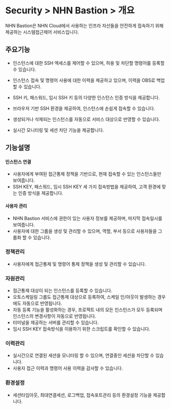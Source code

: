 # Security > NHN Bastion > 개요

NHN Bastion은 NHN Cloud에서 사용하는 인프라 자산들을 안전하게 접속하기 위해 제공하는 시스템접근제어 서비스입니다.

## 주요기능

* 인스턴스에 대한 SSH 엑세스를 제어할 수 있으며, 허용 및 차단할 명령어를 등록할 수 있습니다.
* 인스턴스 접속 및 명령어 사용에 대한 이력을 제공하고 있으며, 이력을 OBS로 백업할 수 있습니다.
* SSH 키, 패스워드, 임시 SSH 키 등의 다양한 인스턴스 인증 방식을 제공합니다.

* 브라우저 기반 SSH 환경을 제공하여, 인스턴스에 손쉽게 접속할 수 있습니다.
* 생성되거나 삭제되는 인스턴스를 자동으로 서비스 대상으로 반영할 수 있습니다.
* 실시간 모니터링 및 세션 차단 기능을 제공합니다.


## 기능설명

#### 인스턴스 연결


* 사용자에게 부여된 접근통제 정책을 기반으로, 현재 접속할 수 있는 인스턴스들만 보여줍니다.
* SSH KEY, 패스워드, 임시 SSH KEY 세 가지 접속방법을 제공하여, 고객 환경에 맞는 인증 방식을 제공합니다.

#### 사용자 관리


* NHN Bastion 서비스에 권한이 있는 사용자 정보를 제공하며, 마지막 접속일시를 보여줍니다.
* 사용자에 대한 그룹을 생성 및 관리할 수 있으며, 역할, 부서 등으로 사용자들을 그룹화 할 수 있습니다.

### 정책관리

* 사용자에게 접근통제 및 명령어 통제 정책을 생성 및 관리할 수 있습니다.

### 자원관리

* 접근통제 대상이 되는 인스턴스를 등록할 수 있습니다.
* 오토스케일링 그룹도 접근통제 대상으로 등록하여, 스케일 인/아웃이 발생하는 경우에도 자동으로 반영됩니다.
* 자동 등록 기능을 활성화하는 경우, 프로젝트 내의 모든 인스턴스가 모두 등록되며 인스턴스의 변경사항이 자동으로 반영됩니다.
* 터미널을 제공하는 서버를 관리할 수 있습니다.
* 임시 SSH KEY 접속방식을 이용하기 위한 스크립트를 확인할 수 있습니다.

### 이력관리

* 실시간으로 연결된 세션을 모니터링 할 수 있으며, 연결중인 세션을 차단할 수 있습니다.
* 사용자 접근 이력과 명령어 사용 이력을 감사할 수 있습니다.

### 환경설정

* 세션타임아웃, 최대연결세션, 로그백업, 접속포트관리 등의 환경설정 기능을 제공합니다.

